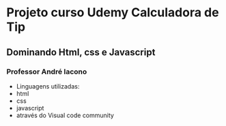 
# Projeto curso Udemy Calculadora de Tip
## Dominando Html, css e Javascript

### Professor André Iacono

- Linguagens utilizadas:
- html
- css
- javascript
- através do Visual code community
